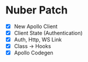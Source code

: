 # Nuber Patch

- [x] New Apollo Client
- [x] Client State (Authentication)
- [x] Auth, Http, WS Link
- [x] Class -> Hooks
- [x] Apollo Codegen
